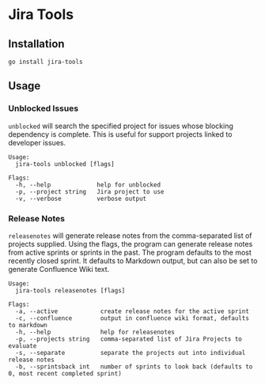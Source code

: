 # Jira Tools

## Installation

```Shell
go install jira-tools
```

## Usage

### Unblocked Issues

`unblocked` will search the specified project for issues whose blocking dependency is complete. This is useful for support projects linked to developer issues.

```Shell
Usage:
  jira-tools unblocked [flags]

Flags:
  -h, --help             help for unblocked
  -p, --project string   Jira project to use
  -v, --verbose          verbose output
```

### Release Notes

`releasenotes` will generate release notes from the comma-separated list of projects supplied. Using the flags, the program can generate release notes from active sprints or sprints in the past. The program defaults to the most recently closed sprint. It defaults to Markdown output, but can also be set to generate Confluence Wiki text.

```Shell
Usage:
  jira-tools releasenotes [flags]

Flags:
  -a, --active            create release notes for the active sprint
  -c, --confluence        output in confluence wiki format, defaults to markdown
  -h, --help              help for releasenotes
  -p, --projects string   comma-separated list of Jira Projects to evaluate
  -s, --separate          separate the projects out into individual release notes
  -b, --sprintsback int   number of sprints to look back (defaults to 0, most recent completed sprint)
```
